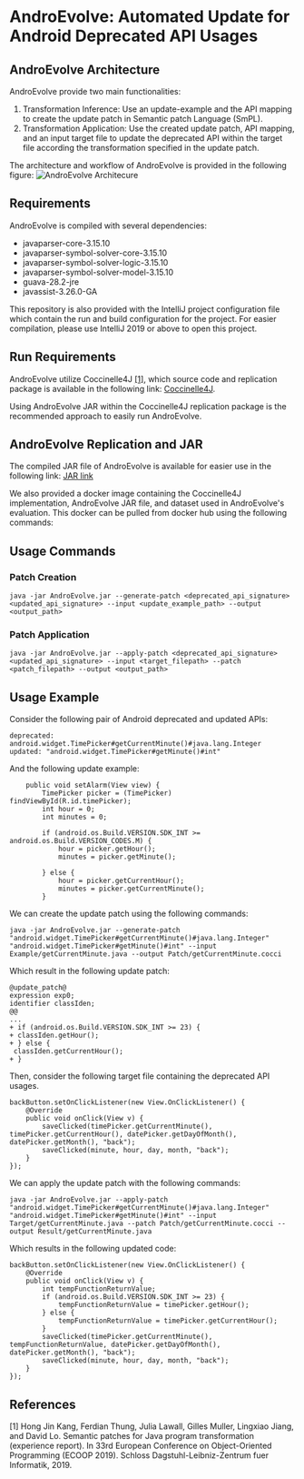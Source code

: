# AndroEvolve: Automated Update for Android Deprecated API Usages

## AndroEvolve Architecture
AndroEvolve provide two main functionalities:
1. Transformation Inference: Use an update-example and the API mapping to create the update patch in Semantic patch Language (SmPL).
2. Transformation Application: Use the created update patch, API mapping, and an input target file to update the deprecated API within the target file according the transformation specified in the update patch.

The architecture and workflow of AndroEvolve is provided in the following figure:
![AndroEvolve Architecure](./figures/architecture.JPG)

## Requirements
AndroEvolve is compiled with several dependencies:

 - javaparser-core-3.15.10
 - javaparser-symbol-solver-core-3.15.10
 - javaparser-symbol-solver-logic-3.15.10
 - javaparser-symbol-solver-model-3.15.10
 - guava-28.2-jre
 - javassist-3.26.0-GA

This repository is also provided with the IntelliJ project configuration file which contain the run and build configuration for the project. For easier compilation, please use IntelliJ 2019 or above to open this project.

## Run Requirements

AndroEvolve utilize Coccinelle4J [[1]](#1), which source code and replication package is available in the following link: [Coccinelle4J](https://ink.library.smu.edu.sg/cgi/viewcontent.cgi?article=5816&context=sis_research).

Using AndroEvolve JAR within the Coccinelle4J replication package is the recommended approach to easily run AndroEvolve.

## AndroEvolve Replication and JAR

The compiled JAR file of AndroEvolve is available for easier use in the following link: [JAR link](https://drive.google.com/file/d/1e13NiA8pZWRFZEHPKSBf8aIguLamWFaX/view?usp=sharing)

We also provided a docker image containing the Coccinelle4J implementation, AndroEvolve JAR file, and dataset used in AndroEvolve's evaluation. This docker can be pulled from docker hub using the following commands:

## Usage Commands

### Patch Creation
```
java -jar AndroEvolve.jar --generate-patch <deprecated_api_signature> <updated_api_signature> --input <update_example_path> --output <output_path>
```

### Patch Application

```
java -jar AndroEvolve.jar --apply-patch <deprecated_api_signature> <updated_api_signature> --input <target_filepath> --patch <patch_filepath> --output <output_path>
```

## Usage Example

Consider the following pair of Android deprecated and updated APIs:
```
deprecated: android.widget.TimePicker#getCurrentMinute()#java.lang.Integer
updated: "android.widget.TimePicker#getMinute()#int"
```
And the following update example:
```
    public void setAlarm(View view) {
        TimePicker picker = (TimePicker) findViewById(R.id.timePicker);
        int hour = 0;
        int minutes = 0;

        if (android.os.Build.VERSION.SDK_INT >= android.os.Build.VERSION_CODES.M) {
            hour = picker.getHour();
            minutes = picker.getMinute();

        } else {
            hour = picker.getCurrentHour();
            minutes = picker.getCurrentMinute();
        }
```

We can create the update patch using the following commands:
```
java -jar AndroEvolve.jar --generate-patch "android.widget.TimePicker#getCurrentMinute()#java.lang.Integer" "android.widget.TimePicker#getMinute()#int" --input Example/getCurrentMinute.java --output Patch/getCurrentMinute.cocci
```
Which result in the following update patch:
```
@update_patch@
expression exp0;
identifier classIden;
@@
...
+ if (android.os.Build.VERSION.SDK_INT >= 23) {
+ classIden.getHour();
+ } else {
 classIden.getCurrentHour();
+ }
```

Then, consider the following target file containing the deprecated API usages.
```
backButton.setOnClickListener(new View.OnClickListener() {
    @Override
    public void onClick(View v) {
        saveClicked(timePicker.getCurrentMinute(), timePicker.getCurrentHour(), datePicker.getDayOfMonth(), datePicker.getMonth(), "back");
        saveClicked(minute, hour, day, month, "back");
    }
});
```
We can apply the update patch with the following commands:
```
java -jar AndroEvolve.jar --apply-patch "android.widget.TimePicker#getCurrentMinute()#java.lang.Integer" "android.widget.TimePicker#getMinute()#int" --input Target/getCurrentMinute.java --patch Patch/getCurrentMinute.cocci --output Result/getCurrentMinute.java
```

Which results in the following updated code:
```
backButton.setOnClickListener(new View.OnClickListener() {
    @Override
    public void onClick(View v) {
        int tempFunctionReturnValue;
        if (android.os.Build.VERSION.SDK_INT >= 23) {
            tempFunctionReturnValue = timePicker.getHour();
        } else {
            tempFunctionReturnValue = timePicker.getCurrentHour();
        }
        saveClicked(timePicker.getCurrentMinute(), tempFunctionReturnValue, datePicker.getDayOfMonth(), datePicker.getMonth(), "back");
        saveClicked(minute, hour, day, month, "back");
    }
});
```

## References
<a id="1">[1]</a> Hong Jin Kang, Ferdian Thung, Julia Lawall, Gilles Muller, Lingxiao Jiang, and David Lo. Semantic patches for Java program transformation (experience report). In 33rd European Conference on Object-Oriented Programming (ECOOP 2019). Schloss Dagstuhl-Leibniz-Zentrum fuer Informatik, 2019.

